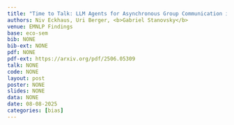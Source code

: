 ```yaml
---
title: "Time to Talk: LLM Agents for Asynchronous Group Communication in Mafia Games"
authors: Niv Eckhaus, Uri Berger, <b>Gabriel Stanovsky</b>
venue: EMNLP Findings
base: eco-sem
bib: NONE
bib-ext: NONE
pdf: NONE
pdf-ext: https://arxiv.org/pdf/2506.05309
talk: NONE
code: NONE
layout: post
poster: NONE
slides: NONE
data: NONE
date: 08-08-2025
categories: [bias]
---
```


